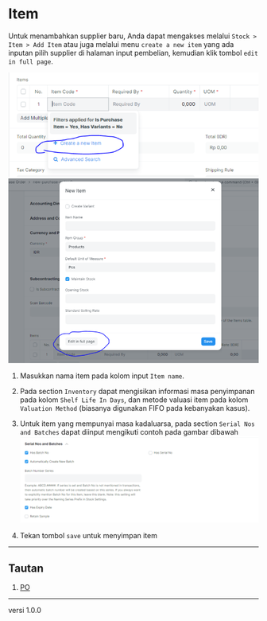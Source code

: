# Item
Untuk menambahkan supplier baru, Anda dapat mengakses melalui `Stock > Item > Add Item` atau juga melalui menu `create a new item` yang ada inputan pilih supplier di halaman input pembelian, kemudian klik tombol `edit in full page`.

![](/assets/item1.PNG)
![](/assets/item2.PNG)

1. Masukkan nama item pada kolom input `Item name`.

2. Pada section `Inventory` dapat mengisikan informasi masa penyimpanan pada kolom `Shelf Life In Days`, dan metode valuasi item pada kolom `Valuation Method` (biasanya digunakan FIFO pada kebanyakan kasus).

3. Untuk item yang mempunyai masa kadaluarsa, pada section `Serial Nos and Batches` dapat diinput mengikuti contoh pada gambar dibawah
![](/assets/item3.PNG)

4. Tekan tombol `save` untuk menyimpan item 

------------------
## Tautan
1. [PO](./po.md)

------------------
versi 1.0.0
